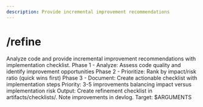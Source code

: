 ```yaml
---
description: Provide incremental improvement recommendations
---
```


# /refine

<instructions>
Analyze code and provide incremental improvement recommendations with implementation checklist.
</instructions>

<approach>
Phase 1 - Analyze: Assess code quality and identify improvement opportunities
Phase 2 - Prioritize: Rank by impact/risk ratio (quick wins first)
Phase 3 - Document: Create actionable checklist with implementation steps
Priority: 3-5 improvements balancing impact versus implementation risk
Output: Create refinement checklist in artifacts/checklists/. Note improvements in devlog.
</approach>

<context>
Target: $ARGUMENTS
</context>